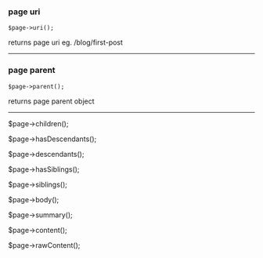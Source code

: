 
### page uri

` $page->uri(); ` 

returns page uri eg. /blog/first-post

---

### page parent

`$page->parent();` 

returns page parent object

---

$page->children();

$page->hasDescendants();

$page->descendants();

$page->hasSiblings();

$page->siblings();

$page->body();

$page->summary();

$page->content();

$page->rawContent();
